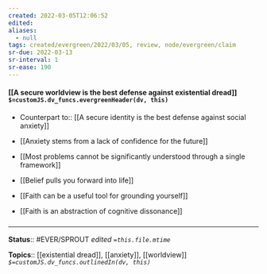 ```yaml
---
created: 2022-03-05T12:06:52 
edited: 
aliases:
  - null
tags: created/evergreen/2022/03/05, review, node/evergreen/claim
sr-due: 2022-03-13
sr-interval: 1
sr-ease: 190
---
```


#### [[A secure worldview is the best defense against existential dread]] `$=customJS.dv_funcs.evergreenHeader(dv, this)`

- Counterpart to:: [[A secure identity is the best defense against social anxiety]]
- [[Anxiety stems from a lack of confidence for the future]]
- [[Most problems cannot be significantly understood through a single framework]]

- [[Belief pulls you forward into life]]
- [[Faith can be a useful tool for grounding yourself]]
- [[Faith is an abstraction of cognitive dissonance]]
### <hr class="footnote"/>

**Status**:: #EVER/SPROUT
*edited `=this.file.mtime`*

**Topics**:: [[existential dread]], [[anxiety]], [[worldview]]
*`$=customJS.dv_funcs.outlinedIn(dv, this)`*
